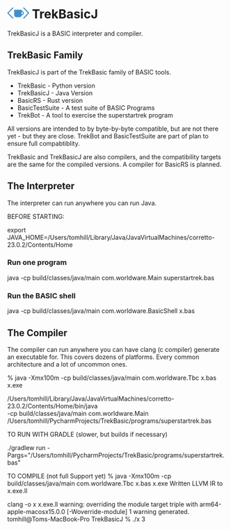 # <img src="images/logo7.png" alt="Logo" width="50" height="25"> TrekBasicJ
TrekBasicJ is a BASIC interpreter and compiler. 

## TrekBasic Family
TrekBasicJ is part of the TrekBasic family of BASIC tools.

* TrekBasic - Python version
* TrekBasicJ - Java Version
* BasicRS - Rust version
* BasicTestSuite - A test suite of BASIC Programs
* TrekBot - A tool to exercise the superstartrek program

All versions are intended to by byte-by-byte compatible, but are not
there yet - but they are close. TrekBot and BasicTestSuite are part of
plan to ensure full compabtiblity.

TrekBasic and TrekBasicJ are also compilers, and the compatibility
targets are the same for the compiled versions. A compiler for BasicRS is planned.
## The Interpreter 
The interpreter can run anywhere you can run Java.

BEFORE STARTING:

export JAVA_HOME=/Users/tomhill/Library/Java/JavaVirtualMachines/corretto-23.0.2/Contents/Home

### Run one program

java -cp build/classes/java/main com.worldware.Main superstartrek.bas

### Run the BASIC shell
java -cp build/classes/java/main com.worldware.BasicShell x.bas

## The Compiler
The compiler can run anywhere you can have clang (c compiler) generate an executable for. This covers dozens of
platforms. Every common architecture and a lot of uncommon ones.

% java -Xmx100m -cp build/classes/java/main com.worldware.Tbc x.bas x.exe







/Users/tomhill/Library/Java/JavaVirtualMachines/corretto-23.0.2/Contents/Home/bin/java \
  -cp build/classes/java/main com.worldware.Main \
  /Users/tomhill/PycharmProjects/TrekBasic/programs/superstartrek.bas
  

TO RUN WITH GRADLE (slower, but builds if necessary)

./gradlew run -Pargs="/Users/tomhill/PycharmProjects/TrekBasic/programs/superstartrek.bas"


TO COMPILE (not full Support yet)
% java -Xmx100m -cp build/classes/java/main com.worldware.Tbc x.bas x.exe 
Written LLVM IR to x.exe.ll

clang -o x x.exe.ll
warning: overriding the module target triple with arm64-apple-macosx15.0.0 [-Woverride-module]
1 warning generated.
tomhill@Toms-MacBook-Pro TrekBasicJ % ./x
3

